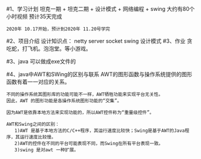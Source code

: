 #1、学习计划
    坦克一期 + 坦克二期 + 设计模式 + 网络编程 + swing 大约有80个小时视频
    预计35天完成
    
    2020年 10.17开始，预计到2020年 11.20号学完
#2、项目介绍
    设计知识点：
        netty server
        socket
        swing
        设计模式
#3、作业
    贪吃蛇，打飞机。泡泡堂。等小游戏。
    
#3、java 可以做成exe文件的

#4、java中AWT和SWing的区别与联系
    AWT的图形函数与操作系统提供的图形函数有着一一对应的关系。
    
    不同的操作系统其图形库的功能可能不一样，AWT牺牲功能来实现平台无关性。
    因此，AWT 的图形功能是各操作系统图形功能的“交集”。
    
    因为AWT是依靠本地方法来实现功能的，所以AWT控件称为“重量级控件”。 
    
    AWT和Swing之间的区别：
       1)AWT 是基于本地方法的C/C++程序，其运行速度比较快；Swing是基于AWT的Java程序，其运行速度比较慢。
       2)AWT的控件在不同的平台可能表现不同，而Swing在所有平台表现一致。
       3)swing 是对awt 一种扩展。
